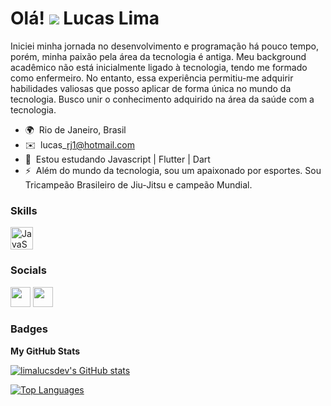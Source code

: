 Olá! ![](https://user-images.githubusercontent.com/18350557/176309783-0785949b-9127-417c-8b55-ab5a4333674e.gif) Lucas Lima
==================================================================================================================================

Iniciei minha jornada no desenvolvimento e programação há pouco tempo, porém, minha paixão pela área da tecnologia é antiga. Meu background acadêmico não está inicialmente ligado à tecnologia, tendo me formado como enfermeiro. No entanto, essa experiência permitiu-me adquirir habilidades valiosas que posso aplicar de forma única no mundo da tecnologia. Busco unir o conhecimento adquirido na área da saúde com a tecnologia.

* 🌍   Rio de Janeiro, Brasil
* ✉️   lucas\_rj1@hotmail.com
* 🧠  Estou estudando Javascript | Flutter | Dart
* ⚡  Além do mundo da tecnologia, sou um apaixonado por esportes. Sou Tricampeão Brasileiro de Jiu-Jitsu e campeão Mundial.


### Skills

<p align="left">
<a href="https://developer.mozilla.org/en-US/docs/Web/JavaScript" target="_blank" rel="noreferrer"><img src="https://raw.githubusercontent.com/danielcranney/readme-generator/main/public/icons/skills/javascript-colored.svg" width="36" height="36" alt="JavaScript" /></a>
</p>

### Socials

<picture> <source media="(prefers-color-scheme: dark)" srcset="https://raw.githubusercontent.com/danielcranney/readme-generator/main/public/icons/socials/github-dark.svg" /> <source media="(prefers-color-scheme: light)" srcset="https://raw.githubusercontent.com/danielcranney/readme-generator/main/public/icons/socials/github.svg" /> <img src="https://raw.githubusercontent.com/danielcranney/readme-generator/main/public/icons/socials/github.svg" width="32" height="32" /> </picture> </a> <a href="https://www.linkedin.com/in/https://www.linkedin.com/in/devlucaslima/" target="_blank" rel="noreferrer"> <picture> <source media="(prefers-color-scheme: dark)" srcset="https://raw.githubusercontent.com/danielcranney/readme-generator/main/public/icons/socials/linkedin-dark.svg" /> <source media="(prefers-color-scheme: light)" srcset="https://raw.githubusercontent.com/danielcranney/readme-generator/main/public/icons/socials/linkedin.svg" /> <img src="https://raw.githubusercontent.com/danielcranney/readme-generator/main/public/icons/socials/linkedin.svg" width="32" height="32" /> </picture> </a></p>

### Badges

<b>My GitHub Stats</b>

<a href="http://www.github.com/limalucsdev"><img src="https://github-readme-stats.vercel.app/api?username=limalucsdev&show_icons=true&hide=&count_private=true&title_color=0891b2&text_color=ffffff&icon_color=0891b2&bg_color=1c1917&hide_border=true&show_icons=true" alt="limalucsdev's GitHub stats" /></a>

<a href="https://github.com/limalucsdev" align="left"><img src="https://github-readme-stats.vercel.app/api/top-langs/?username=limalucsdev&langs_count=10&title_color=0891b2&text_color=ffffff&icon_color=0891b2&bg_color=1c1917&hide_border=true&locale=en&custom_title=Top%20%Languages" alt="Top Languages" /></a>
  
